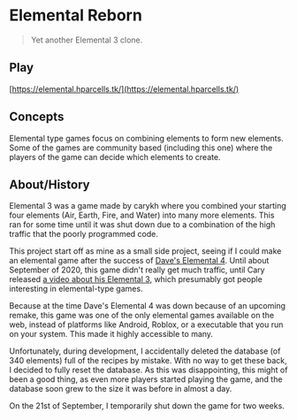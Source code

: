 # Elemental Reborn
> Yet another Elemental 3 clone.

## Play
[https://elemental.hparcells.tk/](https://elemental.hparcells.tk/)

## Concepts
Elemental type games focus on combining elements to form new elements. Some of the games are community based (including this one) where the players of the game can decide which elements to create.

## About/History
Elemental 3 was a game made by carykh where you combined your starting four elements (Air, Earth, Fire, and Water) into many more elements. This ran for some time until it was shut down due to a combination of the high traffic that the poorly programmed code.

This project start off as mine as a small side project, seeing if I could make an elemental game after the success of [Dave's Elemental 4](https://elemental4.net/). Until about September of 2020, this game didn't really get much traffic, until Cary released [a video about his Elemental 3](https://www.youtube.com/watch?v=rQWwfYSUckY), which presumably got people interesting in elemental-type games.

Because at the time Dave's Elemental 4 was down because of an upcoming remake, this game was one of the only elemental games available on the web, instead of platforms like Android, Roblox, or a executable that you run on your system. This made it highly accessible to many.

Unfortunately, during development, I accidentally deleted the database (of 340 elements) full of the recipes by mistake. With no way to get these back, I decided to fully reset the database. As this was disappointing, this might of been a good thing, as even more players started playing the game, and the database soon grew to the size it was before in almost a day.

On the 21st of September, I temporarily shut down the game for two weeks.
